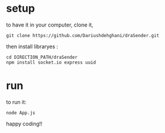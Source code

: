 # setup

to have it in your computer, clone it,

` git clone https://github.com/Dariushdehghani/draSender.git `

then install libraryes :
```
cd DIRECTION_PATH/draSender 
npm install socket.io express uuid
```

# run

to run it:

```
node App.js
```

happy coding!!
